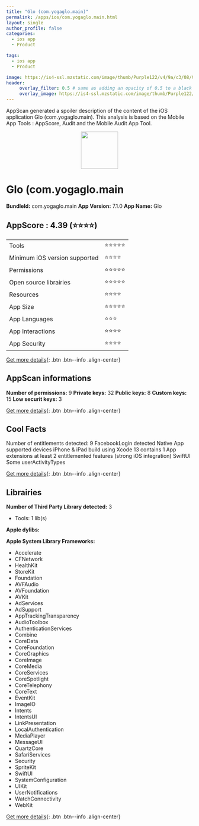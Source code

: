 ```yaml
---
title: "Glo (com.yogaglo.main)"
permalink: /apps/ios/com.yogaglo.main.html
layout: single
author_profile: false
categories: 
  - ios app 
  - Product 

tags: 
  - ios app 
  - Product 

image: https://is4-ssl.mzstatic.com/image/thumb/Purple122/v4/9a/c3/08/9ac308e5-af03-7d02-f2fe-1ce7da70a4bb/AppIcon-black-1x_U007emarketing-0-7-0-85-220.png/512x512bb.jpg
header: 
     overlay_filter: 0.5 # same as adding an opacity of 0.5 to a black background
     overlay_image: https://is4-ssl.mzstatic.com/image/thumb/Purple122/v4/9a/c3/08/9ac308e5-af03-7d02-f2fe-1ce7da70a4bb/AppIcon-black-1x_U007emarketing-0-7-0-85-220.png/512x512bb.jpg
---
```

AppScan generated a spoiler description of the content of the iOS application Glo (com.yogaglo.main). This analysis is based on the Mobile App Tools : AppScore, Audit and the Mobile Audit App Tool.

  
  
<div style="text-align: center;"><img src="https://is4-ssl.mzstatic.com/image/thumb/Purple122/v4/9a/c3/08/9ac308e5-af03-7d02-f2fe-1ce7da70a4bb/AppIcon-black-1x_U007emarketing-0-7-0-85-220.png/512x512bb.jpg" width="100" height="100"></div>  
  
# Glo (com.yogaglo.main

**BundleId:** com.yogaglo.main
**App Version:** 7.1.0
**App Name:** Glo


## AppScore : 4.39 (⭐️⭐️⭐️⭐️) 

<table>
<tr><td> Tools </td><td> ⭐️⭐️⭐️⭐️⭐️ </td></tr>
<tr><td> Minimum iOS version supported </td><td> ⭐️⭐️⭐️⭐️ </td></tr>
<tr><td> Permissions </td><td> ⭐️⭐️⭐️⭐️⭐️ </td></tr>
<tr><td> Open source librairies </td><td> ⭐️⭐️⭐️⭐️⭐️ </td></tr>
<tr><td> Resources </td><td> ⭐️⭐️⭐️⭐️ </td></tr>
<tr><td> App Size </td><td> ⭐️⭐️⭐️⭐️⭐️ </td></tr>
<tr><td> App Languages </td><td> ⭐️⭐️⭐️ </td></tr>
<tr><td> App Interactions </td><td> ⭐️⭐️⭐️⭐️ </td></tr>
<tr><td> App Security </td><td> ⭐️⭐️⭐️⭐️ </td></tr>
</table>

[Get more details](/pricing.html){: .btn .btn--info .align-center}  
  
## AppScan informations 

**Number of permissions:** 9
**Private keys:** 32
**Public keys:** 8
**Custom keys:** 15
**Low securit keys:** 3
  
[Get more details](/pricing.html){: .btn .btn--info .align-center}

## Cool Facts

Number of entitlements detected: 9
FacebookLogin detected
Native App
supported devices iPhone & iPad
build using Xcode 13
contains 1 App extensions
at least 2 entitlemented features (strong iOS integration)
SwiftUI
Some userActivityTypes
  
[Get more details](/pricing.html){: .btn .btn--info .align-center}

## Librairies 
**Number of Third Party Library detected:** 3
- Tools: 1 lib(s)

**Apple dylibs:**


**Apple System Library Frameworks:**
- Accelerate
- CFNetwork
- HealthKit
- StoreKit
- Foundation
- AVFAudio
- AVFoundation
- AVKit
- AdServices
- AdSupport
- AppTrackingTransparency
- AudioToolbox
- AuthenticationServices
- Combine
- CoreData
- CoreFoundation
- CoreGraphics
- CoreImage
- CoreMedia
- CoreServices
- CoreSpotlight
- CoreTelephony
- CoreText
- EventKit
- ImageIO
- Intents
- IntentsUI
- LinkPresentation
- LocalAuthentication
- MediaPlayer
- MessageUI
- QuartzCore
- SafariServices
- Security
- SpriteKit
- SwiftUI
- SystemConfiguration
- UIKit
- UserNotifications
- WatchConnectivity
- WebKit


  
[Get more details](/pricing.html){: .btn .btn--info .align-center}

